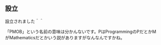 設立
---------------

設立されました＾＾

「PMOB」という名前の意味は分かんないです。PはProgrammingのPだとかMがMathematicsだとかいう説がありますがなんなんですかね。
